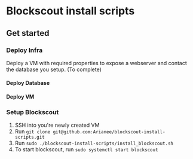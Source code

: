 # Blockscout install scripts

## **Get started**

### **Deploy Infra**
Deploy a VM with required properties to expose a webserver and contact the database you setup. (To complete)

#### **Deploy Database**

#### **Deploy VM**

### **Setup Blockscout**

1. SSH into you're newly created VM
2. Run `git clone git@github.com:Arianee/blockscout-install-scripts.git`
3. Run `sudo ./blockscout-install-scripts/install_blockscout.sh`
4. To start blockscout, run `sudo systemctl start blockscout`
